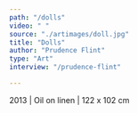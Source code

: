 ```yaml
---
path: "/dolls"
video: " "
source: "./artimages/doll.jpg"
title: "Dolls"
author: "Prudence Flint"
type: "Art"
interview: "/prudence-flint"

---
```


2013 | Oil on linen | 122 x 102 cm
